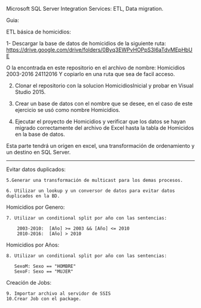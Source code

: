 Microsoft SQL Server Integration Services: ETL, Data migration.

Guia:

ETL básica de homicidios:

1- Descargar la base de datos de homicidios de la siguiente ruta:
https://drive.google.com/drive/folders/0Byq3EWPvHOPpS3l6aTdvMEpHbUE

O la encontrada en este repositorio en el archivo de nombre: Homicidios 2003-2016 24112016
Y copiarlo en una ruta que sea de facil acceso.

2. Clonar el repositorio con la solucion HomicidiosInicial y probar en Visual Studio 2015.

3. Crear un base de datos con el nombre que se desee, en el caso de este ejercicio se usó como nombre Homicidios.

4. Ejecutar el proyecto de Homicidios y verificar que los datos se hayan migrado correctamente del archivo de Excel hasta la tabla de Homicidos en la base de datos. 


Esta parte tendrá un origen en excel, una transformación de ordenamiento y un destino en SQL Server.

-----------------------------------------------------------------
Evitar datos duplicados:

    5.Generar una transformación de multicast para los demas procesos.
    
    6. Utilizar un lookup y un conversor de datos para evitar datos duplicados en la BD.

Homicidios por Genero:

    7. Utilizar un conditional split por año con las sentencias:
    
        2003-2010:  [Año] >= 2003 && [Año] <= 2010
        2010-2016:  [Año] > 2010
   
Homicidios por Años:

    8. Utilizar un conditional split por año con las sentencias:
 
       SexoM: Sexo == "HOMBRE"
       SexoF: Sexo == "MUJER"

Creación de Jobs: 

    9. Importar archivo al servidor de SSIS
    10.Crear Job con el package.

